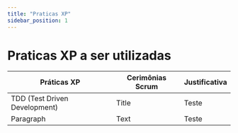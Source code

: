 ```yaml
---
title: "Praticas XP"
sidebar_position: 1
---
```



# Praticas XP a ser utilizadas

| Práticas XP      | Cerimônias Scrum | Justificativa |
| ----------- | ----------- |-----------|
| TDD (Test Driven Development)      | Title       | Teste |
| Paragraph   | Text        | Teste |